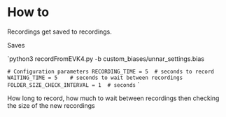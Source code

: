 # How to

Recordings get saved to recordings.

Saves

`python3 recordFromEVK4.py -b custom_biases/unnar_settings.bias




`# Configuration parameters
RECORDING_TIME = 5  # seconds to record
WAITING_TIME = 5    # seconds to wait between recordings
FOLDER_SIZE_CHECK_INTERVAL = 1  # seconds`
`

How long to record, how much to wait between recordings then checking the size of the new recordings